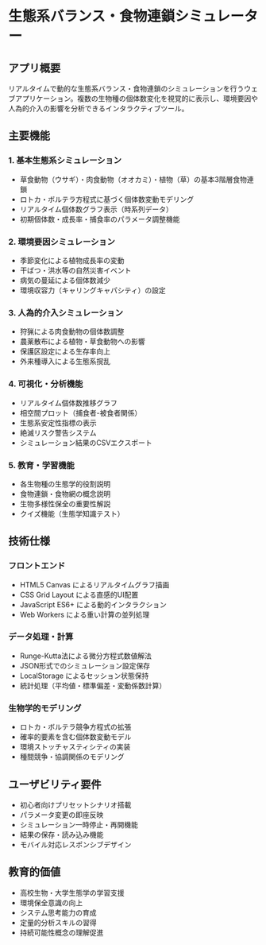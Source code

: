 # 生態系バランス・食物連鎖シミュレーター

## アプリ概要
リアルタイムで動的な生態系バランス・食物連鎖のシミュレーションを行うウェブアプリケーション。複数の生物種の個体数変化を視覚的に表示し、環境要因や人為的介入の影響を分析できるインタラクティブツール。

## 主要機能

### 1. 基本生態系シミュレーション
- 草食動物（ウサギ）・肉食動物（オオカミ）・植物（草）の基本3階層食物連鎖
- ロトカ・ボルテラ方程式に基づく個体数変動モデリング
- リアルタイム個体数グラフ表示（時系列データ）
- 初期個体数・成長率・捕食率のパラメータ調整機能

### 2. 環境要因シミュレーション
- 季節変化による植物成長率の変動
- 干ばつ・洪水等の自然災害イベント
- 病気の蔓延による個体数減少
- 環境収容力（キャリングキャパシティ）の設定

### 3. 人為的介入シミュレーション
- 狩猟による肉食動物の個体数調整
- 農薬散布による植物・草食動物への影響
- 保護区設定による生存率向上
- 外来種導入による生態系撹乱

### 4. 可視化・分析機能
- リアルタイム個体数推移グラフ
- 相空間プロット（捕食者-被食者関係）
- 生態系安定性指標の表示
- 絶滅リスク警告システム
- シミュレーション結果のCSVエクスポート

### 5. 教育・学習機能
- 各生物種の生態学的役割説明
- 食物連鎖・食物網の概念説明
- 生物多様性保全の重要性解説
- クイズ機能（生態学知識テスト）

## 技術仕様

### フロントエンド
- HTML5 Canvas によるリアルタイムグラフ描画
- CSS Grid Layout による直感的UI配置
- JavaScript ES6+ による動的インタラクション
- Web Workers による重い計算の並列処理

### データ処理・計算
- Runge-Kutta法による微分方程式数値解法
- JSON形式でのシミュレーション設定保存
- LocalStorage によるセッション状態保持
- 統計処理（平均値・標準偏差・変動係数計算）

### 生物学的モデリング
- ロトカ・ボルテラ競争方程式の拡張
- 確率的要素を含む個体数変動モデル
- 環境ストッチャスティシティの実装
- 種間競争・協調関係のモデリング

## ユーザビリティ要件
- 初心者向けプリセットシナリオ搭載
- パラメータ変更の即座反映
- シミュレーション一時停止・再開機能
- 結果の保存・読み込み機能
- モバイル対応レスポンシブデザイン

## 教育的価値
- 高校生物・大学生態学の学習支援
- 環境保全意識の向上
- システム思考能力の育成
- 定量的分析スキルの習得
- 持続可能性概念の理解促進